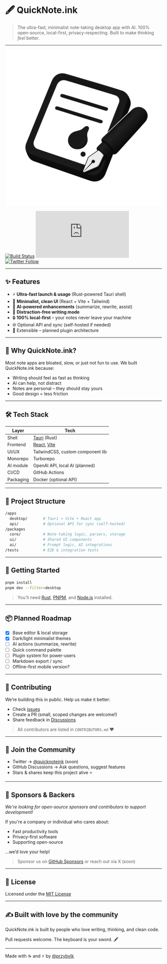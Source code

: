 # 🖋️ QuickNote.ink

> The ultra-fast, minimalist note-taking desktop app with AI. 100% open-source, local-first, privacy-respecting. Built to make thinking *feel* better.

---
<div align=center>
<img width="500px" src="./assets/svgs/quicknotes_logo.svg" alt="QuickNotes.ink logo svg">
</div>

[![Build Status](https://img.shields.io/github/actions/workflow/status/przybylku/quicknote.ink/ci.yml?branch=main)](https://github.com/przybylku/quicknote.ink/actions)
[![License](https://img.shields.io/github/license/przybylku/quicknote.ink)](LICENSE)
[![Twitter Follow](https://img.shields.io/twitter/follow/quicknoteink?style=social)](https://twitter.com/quicknoteink)

---

## ✨ Features

* ⚡ **Ultra-fast launch & usage** (Rust-powered Tauri shell)
* 🎨 **Minimalist, clean UI** (React + Vite + Tailwind)
* 🧠 **AI-powered enhancements** (summarize, rewrite, assist)
* 🧘 **Distraction-free writing mode**
* 🔒 **100% local-first** – your notes never leave your machine
* 🌐 Optional API and sync (self-hosted if needed)
* 🧩 Extensible – planned plugin architecture

---

## 🧠 Why QuickNote.ink?

Most note apps are bloated, slow, or just not fun to use. We built QuickNote.ink because:

* Writing should feel as fast as thinking
* AI can help, not distract
* Notes are personal – they should stay yours
* Good design = less friction

---

## 🛠️ Tech Stack

| Layer     | Tech                                                       |
| --------- | ---------------------------------------------------------- |
| Shell     | [Tauri](https://tauri.app/) (Rust)                         |
| Frontend  | [React](https://reactjs.org/), [Vite](https://vitejs.dev/) |
| UI/UX     | TailwindCSS, custom component lib                          |
| Monorepo  | Turborepo                                                  |
| AI module | OpenAI API, local AI (planned)                             |
| CI/CD     | GitHub Actions                                             |
| Packaging | Docker (optional API)                                      |

---

## 📁 Project Structure

```bash
/apps
  desktop/       # Tauri + Vite + React app
  api/           # Optional API for sync (self-hosted)
/packages
  core/          # Note-taking logic, parsers, storage
  ui/            # Shared UI components
  ai/            # Prompt logic, AI integrations
/tests           # E2E & integration tests
```

---

## 🚀 Getting Started

```bash
pnpm install
pnpm dev --filter=desktop
```

> You'll need [Rust](https://rust-lang.org), [PNPM](https://pnpm.io), and [Node.js](https://nodejs.org) installed.

---

## 📦 Planned Roadmap

* [x] Base editor & local storage
* [x] Dark/light minimalist themes
* [ ] AI actions (summarize, rewrite)
* [ ] Quick command palette
* [ ] Plugin system for power-users
* [ ] Markdown export / sync
* [ ] Offline-first mobile version?

---

## 🤝 Contributing

We’re building this in public. Help us make it better:

* Check [issues](https://github.com/przybylku/quicknotes.ink/issues)
* Create a PR (small, scoped changes are welcome!)
* Share feedback in [Discussions](https://github.com/przybylku/quicknotes.ink/discussions)

> All contributors are listed in `CONTRIBUTORS.md` ❤️

---

## 💬 Join the Community

* Twitter → [@quicknoteink](https://twitter.com/quicknoteink) (soon)
* GitHub Discussions → Ask questions, suggest features
* Stars & shares keep this project alive ⭐

---

## 💖 Sponsors & Backers

*We're looking for open-source sponsors and contributors to support development!*

If you're a company or individual who cares about:

* Fast productivity tools
* Privacy-first software
* Supporting open-source

…we’d love your help!

> Sponsor us on [GitHub Sponsors](https://github.com/sponsors/przybylku) or reach out via X (soon)

---

## 📄 License

Licensed under the [MIT License](LICENSE)

---

## ✍️ Built with love by the community

QuickNote.ink is built by people who love writing, thinking, and clean code.

Pull requests welcome. The keyboard is your sword. 🖋️

---

Made with ☕ and ⚡ by [@przybylk](https://github.com/przybylku)
